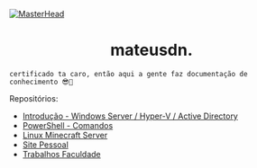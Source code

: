 [![MasterHead](https://cdnb.artstation.com/p/assets/images/images/056/226/281/original/mateus-m-cc.gif?1668735319)](https://www.artstation.com/matd2d)
<h1 align="center">mateusdn.</h1>

`certificado ta caro, então aqui a gente faz documentação de conhecimento 😎🤙`

Repositórios:
 * <a href="https://github.com/mateusdn/homelab/">Introdução - Windows Server / Hyper-V / Active Directory</a>
 * <a href="https://github.com/mateusdn/powershell">PowerShell - Comandos</a>
 * <a href="https://github.com/mateusdn/linux-minecraft-server">Linux Minecraft Server</a>
 * <a href="https://github.com/mateusdn/website?tab=readme-ov-file">Site Pessoal</a>
 * <a href="https://github.com/mateusdn/trabs-faculdade/blob/main/calc_notas.py">Trabalhos Faculdade</a>



